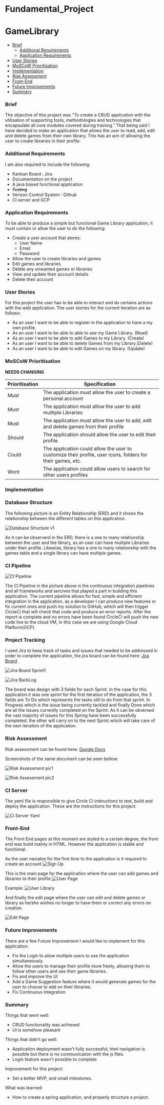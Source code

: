 # Fundamental_Project

# GameLibrary



* [Brief](#Brief)
  * [Additional Requirements](#Additional-Requirements)
  * [Application Requirements](#Application-Requirements)
* [User Stories](#User-Stories)
* [MoSCoW Prioritisation](#MoSCoW-Prioritisation)
* [Implementation](#Implementation)
* [Risk Assessment](#Risk-Assessment)
* [Front-End](#Front-End)
* [Future Improvements](#Future-Improvements)
* [Summary](#Summary)

### Brief

The objective of this project was "To create a CRUD application with the utilisation of supporting tools, methodologies and technologies that encapsulate all core modules covered during training."
That being said I have decided to make an application that allows the user to read, add, edit and delete games from their own library. This has an aim of allowing the user to create libraries in their profile.

### Additional Requirements

I am also required to include the following:

* Kanban Board : Jira
* Documentation on the project
* A java based functional application
* <del> Testing
* Version Control System : Github
* CI server and GCP

### Application Requirements

To be able to produce a simple but functional Game Library application, it must contain or allow the user to do the following:

* Create a user account that stores:
  * User Name
  * Email
  * Password
* Allow the user to create libraries and games
* Edit games and libraries
* Delete any unwanted games or libraries
* View and update their account details
* Delete their account

### User Stories

For this project the user has to be able to interact and do certains actions with the web application. The user stories for the current iteration are as follows:

 * As an user I want to be able to register in the application to have a my own profile.
 * As an user I want to be able to able to see my Game Library. (Read)
 * As an user I want to be able to add Games to my Library. (Create)
 * As an user I want to be able to delete Games from my Library.(Delete)
 * As an user I want to be able to edit Games on my library. (Update)

### MoSCoW Prioritisation

**NEEDS CHANGING**

| Prioritisation     | Specification    |  
| ----------- | ----------- |  
| Must      | The application must allow the user to create a personal account |
| Must   | The application must allow the user to add multiple Libraries|
| Must   | The application must allow the user to add, edit and delete games from their profile|
| Should   | The application should allow the user to edit their profile| 
| Could    |  The application could allow the user to customize their profile, user icons, folders for their games, etc. |
| Wont | The application could allow users to search for other users profiles|



### Implementation

### Database Structure
The following picture is an Entity Relationship (ERD) and it shows the relationship between the different tables on this application.

![Database Structure v1](https://github.com/psilva12/Fundamental_Project/blob/master/ERD%20v1.png)

As it can be observerd in the ERD, there is a one to many relationship between the user and the library, as an user can have multiple Libraries under their profile. Likewise, library has a one to many relationship with the games table and a single library can have multiple games.

### CI Pipeline

![CI Pipeline](https://github.com/psilva12/Fundamental_Project/blob/master/CI%20Pipeline.png)

The CI Pipeline in the picture above is the continuous integration pipelines and all frameworks and sercives that played a part in building this application. The current pipeline allows for fast, simple and efficient integration in the application, as a developer I can produce new features or fix current ones and push my solution to GitHub, which will then trigger CircleCi that will check that code and produce an error reports. 
After the report is complete and no errors have been found CircleCi will push the new code live to the cloud VM, in this case we are using Google Cloud Platform(GCP).

### Project Tracking

I used Jira to keep track of tasks and issues that needed to be addressed in order to complete the application, the jira board can be found here: [Jira Board](https://psos11.atlassian.net/secure/RapidBoard.jspa?rapidView=2&projectKey=FP&selectedIssue=FP-28)

![Jira Board Sprint1](https://github.com/psilva12/Fundamental_Project/blob/master/Jira%20Board.png)


![Jira BackLog](https://github.com/psilva12/Fundamental_Project/blob/master/Jira%20BackLog.png)

The board was design with 3 fields for each Sprint. In the case for this application it was one sprint for the first iteration of the application, the 3 fields are To Do which represents the tasks still to do from that sprint. In Progress which is the issue being currently tackled and finally Done which are all the issues currently completed on the Sprint.
As it can be obversed the vast majority of issues for this Spring have been successfully completed, the other will carry on to the next Sprint which will take care of the next iteration of the application.


### Risk Assessment
Risk assessment can be found here: [Google Docs](https://docs.google.com/document/d/1W9KHjCci3DqWZmPc7FcpdVsgnVJplajcUnwxI6uf4u8/edit?usp=sharing)

Screenshots of the same document can be seen bellow:

![Risk Assessment pic1](https://github.com/psilva12/Fundamental_Project/blob/master/risk%201.png)

![Risk Assessment pic2](https://github.com/psilva12/Fundamental_Project/blob/master/risk%202.png)

### CI Server

The yaml file is responsible to give Circle Ci instructions to test, build and deploy the application. These are the instructions for this project:

![Ci Server Yaml](https://github.com/psilva12/Fundamental_Project/blob/master/src/main/resources/static/images/CI.png)

### Front-End
The Front End pages at this moment are styled to a certain degree, the front end was build mainly in HTML. However the application is stable and functional.

As the user naviates for the first time to the application is it required to create an account
![Sign Up](https://github.com/psilva12/Fundamental_Project/blob/master/src/main/resources/static/images/SignUp%20Page.png)

This is the main page for the application where the user can add games and libraries to their profile
![User Page](https://github.com/psilva12/Fundamental_Project/blob/master/src/main/resources/static/images/User%20Profile.png)

Example:
![User Library](https://github.com/psilva12/Fundamental_Project/blob/master/src/main/resources/static/images/library%20example.png)

And finally the edit page where the user can edit and delete games or library as he/she wishes no longer to have them or correct any errors on creation.

![Edit Page](https://github.com/psilva12/Fundamental_Project/blob/master/src/main/resources/static/images/editPage.png)


### Future Improvements

There are a few Future Improvement I would like to implement for this application:
* Fix the Login to allow multiple users to use the application simultaneously
* Allow the users to manage their profile more freely, allowing them to follow other users and see their game libraries.
* Fix and improve the UI
* Add a Game Suggestion feature where it would generate games for the user to choose to add on their libraries.
* Fix Continuous Integration

### Summary

Things that went well:
 * CRUD functionality was achieved
 * UI is somehow pleasant

Things that didn't go well:
 * Application deployment wasn't fully successful, html navigation is possible but there is no communication with the js files.
 * Login feature wasn't possible to complete
 
Improvement for this project:
 * Set a better MVP, and small milestones.
 
What was learned:
 * How to create a spring application, and properly structure a project.

